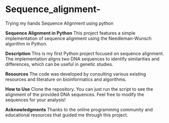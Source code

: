 # Sequence_alignment-
Trying my hands Sequence Alignment using python

**Sequence Alignment in Python**
This project features a simple implementation of sequence alignment using the Needleman-Wunsch algorithm in Python.

**Description**
This is my first Python project focused on sequence alignment. The implementation aligns two DNA sequences to identify similarities and differences, which can be useful in genetic studies.

**Resources**
The code was developed by consulting various existing resources and literature on bioinformatics and algorithms.

**How to Use**
Clone the repository.
You can just run the script to see the alignment of the provided DNA sequences.
Feel free to modify the sequences for your analysis!

**Acknowledgments**
Thanks to the online programming community and educational resources that guided me through this project.
